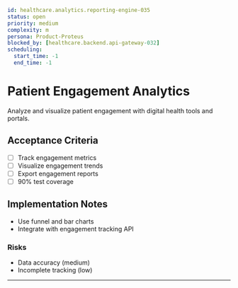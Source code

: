 ```yaml
id: healthcare.analytics.reporting-engine-035
status: open
priority: medium
complexity: m
persona: Product-Proteus
blocked_by: [healthcare.backend.api-gateway-032]
scheduling:
  start_time: -1
  end_time: -1
```

# Patient Engagement Analytics

Analyze and visualize patient engagement with digital health tools and portals.

## Acceptance Criteria

- [ ] Track engagement metrics
- [ ] Visualize engagement trends
- [ ] Export engagement reports
- [ ] 90% test coverage

## Implementation Notes

- Use funnel and bar charts
- Integrate with engagement tracking API

### Risks

- Data accuracy (medium)
- Incomplete tracking (low)

---
